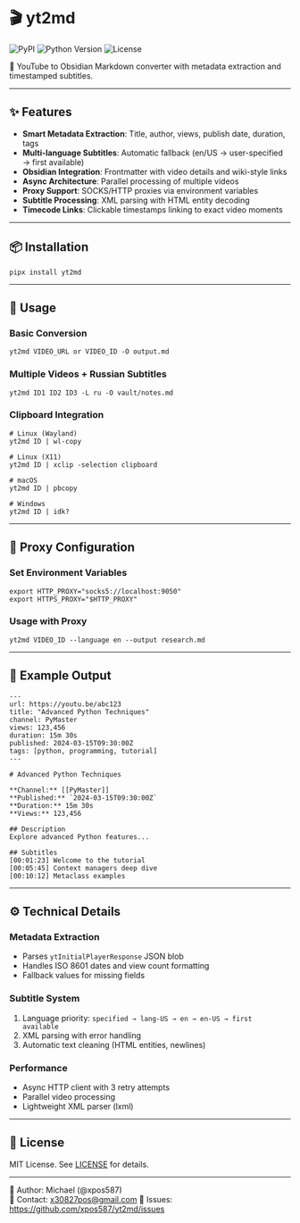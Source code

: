 # 🎬 yt2md

![PyPI](https://img.shields.io/pypi/v/yt2md)
![Python Version](https://img.shields.io/pypi/pyversions/yt2md)
![License](https://img.shields.io/github/license/xpos587/yt2md)

🚀 YouTube to Obsidian Markdown converter with metadata extraction and timestamped subtitles.

---

## ✨ Features

- **Smart Metadata Extraction**: Title, author, views, publish date, duration, tags
- **Multi-language Subtitles**: Automatic fallback (en/US → user-specified → first available)
- **Obsidian Integration**: Frontmatter with video details and wiki-style links
- **Async Architecture**: Parallel processing of multiple videos
- **Proxy Support**: SOCKS/HTTP proxies via environment variables
- **Subtitle Processing**: XML parsing with HTML entity decoding
- **Timecode Links**: Clickable timestamps linking to exact video moments

---

## 📦 Installation

```
pipx install yt2md
```

---

## 🚀 Usage

### Basic Conversion

```
yt2md VIDEO_URL or VIDEO_ID -O output.md
```

### Multiple Videos + Russian Subtitles

```
yt2md ID1 ID2 ID3 -L ru -O vault/notes.md
```

### Clipboard Integration

```
# Linux (Wayland)
yt2md ID | wl-copy

# Linux (X11)
yt2md ID | xclip -selection clipboard

# macOS
yt2md ID | pbcopy

# Windows
yt2md ID | idk?
```

---

## 🔧 Proxy Configuration

### Set Environment Variables

```
export HTTP_PROXY="socks5://localhost:9050"
export HTTPS_PROXY="$HTTP_PROXY"
```

### Usage with Proxy

```
yt2md VIDEO_ID --language en --output research.md
```

---

## 📝 Example Output

```
---
url: https://youtu.be/abc123
title: "Advanced Python Techniques"
channel: PyMaster
views: 123,456
duration: 15m 30s
published: 2024-03-15T09:30:00Z
tags: [python, programming, tutorial]
---

# Advanced Python Techniques

**Channel:** [[PyMaster]]
**Published:** `2024-03-15T09:30:00Z`
**Duration:** 15m 30s
**Views:** 123,456

## Description
Explore advanced Python features...

## Subtitles
[00:01:23] Welcome to the tutorial
[00:05:45] Context managers deep dive
[00:10:12] Metaclass examples
```

---

## ⚙️ Technical Details

### Metadata Extraction

- Parses `ytInitialPlayerResponse` JSON blob
- Handles ISO 8601 dates and view count formatting
- Fallback values for missing fields

### Subtitle System

1. Language priority: `specified → lang-US → en → en-US → first available`
2. XML parsing with error handling
3. Automatic text cleaning (HTML entities, newlines)

### Performance

- Async HTTP client with 3 retry attempts
- Parallel video processing
- Lightweight XML parser (lxml)

---

## 📄 License

MIT License. See [LICENSE](LICENSE) for details.

---

👤 Author: Michael (@xpos587)  
📧 Contact: x30827pos@gmail.com
🐛 Issues: https://github.com/xpos587/yt2md/issues
